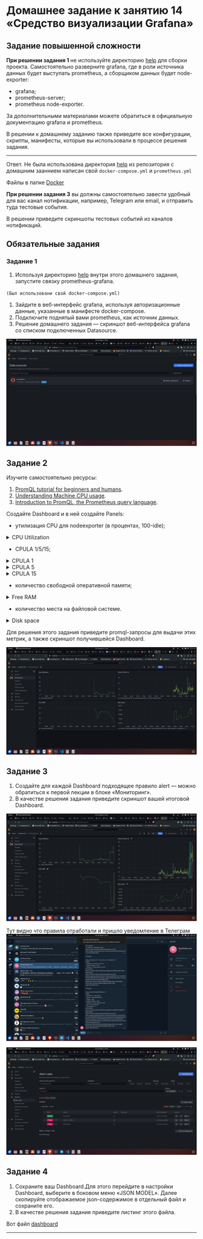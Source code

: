 # Домашнее задание к занятию 14 «Средство визуализации Grafana»

## Задание повышенной сложности

**При решении задания 1** не используйте директорию [help](./help) для сборки проекта. Самостоятельно разверните grafana, где в роли источника данных будет выступать prometheus, а сборщиком данных будет node-exporter:

- grafana;
- prometheus-server;
- prometheus node-exporter.

За дополнительными материалами можете обратиться в официальную документацию grafana и prometheus.

В решении к домашнему заданию также приведите все конфигурации, скрипты, манифесты, которые вы 
использовали в процессе решения задания.

---
Ответ. Не была использована директория [help]() из репозитория с домашним зааннием написан свой `docker-compose.yml` и `prometheus.yml`

Файлы в папке [Docker](/docker)

**При решении задания 3** вы должны самостоятельно завести удобный для вас канал нотификации, например, Telegram или email, и отправить туда тестовые события.

В решении приведите скриншоты тестовых событий из каналов нотификаций.

## Обязательные задания

### Задание 1

1. Используя директорию [help](./help) внутри этого домашнего задания, запустите связку prometheus-grafana. 

`(Был использовани свой docker-compose.yml)`

1. Зайдите в веб-интерфейс grafana, используя авторизационные данные, указанные в манифесте docker-compose.
1. Подключите поднятый вами prometheus, как источник данных.
1. Решение домашнего задания — скриншот веб-интерфейса grafana со списком подключенных Datasource.

![alt text](/img/1.png)

## Задание 2

Изучите самостоятельно ресурсы:

1. [PromQL tutorial for beginners and humans](https://valyala.medium.com/promql-tutorial-for-beginners-9ab455142085).
1. [Understanding Machine CPU usage](https://www.robustperception.io/understanding-machine-cpu-usage).
1. [Introduction to PromQL, the Prometheus query language](https://grafana.com/blog/2020/02/04/introduction-to-promql-the-prometheus-query-language/).

Создайте Dashboard и в ней создайте Panels:

- утилизация CPU для nodeexporter (в процентах, 100-idle);

<details>
	<summary>CPU Utilization</summary>

```PromQL
100 - (avg by(instance) (rate(node_cpu_seconds_total{mode="idle", instance=~"node-exporter:9100"}[1m])) * 100)
```

</details>


- CPULA 1/5/15;

<details>
	<summary>CPULA 1</summary>

```PromQL
(avg by(instance) (node_load1{instance=~"node-exporter:9100"}) * 100) / count by(instance) (count by(cpu, instance) (node_cpu_seconds_total{instance=~"node-exporter:9100"}))
```

</details>

<details>
	<summary>CPULA 5</summary>

```PromQL
(avg by(instance) (node_load5{instance=~"node-exporter:9100"}) * 100) / count by(instance) (count by(cpu, instance) (node_cpu_seconds_total{instance=~"node-exporter:9100"}))
```

</details>

<details>
	<summary>CPULA 15</summary>

```PromQL
(avg by(instance) (node_load15{instance=~"node-exporter:9100"}) * 100) / count by(instance) (count by(cpu, instance) (node_cpu_seconds_total{instance=~"node-exporter:9100"}))
```

</details>

- количество свободной оперативной памяти;

<details>
	<summary>Free RAM</summary>
	
```PromQL
avg by (instance) (100 * ((avg_over_time(node_memory_MemFree_bytes{instance=~"node-exporter:9100"}[5m]) + avg_over_time(node_memory_Cached_bytes{instance=~"node-exporter:9100"}[5m]) + avg_over_time(node_memory_Buffers_bytes{instance=~"node-exporter:9100"}[5m])) / avg_over_time(node_memory_MemTotal_bytes{instance=~"node-exporter:9100"}[5m])))
```

</details>

- количество места на файловой системе.

<details>
	<summary>Disk space</summary>

```PromQL
100 - (node_filesystem_avail_bytes{instance=~"node-exporter:9100",mountpoint="/"} * 100 / node_filesystem_size_bytes{instance=~"node-exporter:9100",mountpoint="/"})
```

</details>

Для решения этого задания приведите promql-запросы для выдачи этих метрик, а также скриншот получившейся Dashboard.

![alt text](img/2.png)

## Задание 3

1. Создайте для каждой Dashboard подходящее правило alert — можно обратиться к первой лекции в блоке «Мониторинг».
1. В качестве решения задания приведите скриншот вашей итоговой Dashboard.

![alt text](img/3.png)

Тут видно что правила отработали и пришло уведомление в Телеграм
![alt text](img/4.png)

![alt text](img/5.png)

## Задание 4

1. Сохраните ваш Dashboard.Для этого перейдите в настройки Dashboard, выберите в боковом меню «JSON MODEL». Далее скопируйте отображаемое json-содержимое в отдельный файл и сохраните его.
1. В качестве решения задания приведите листинг этого файла.

Вот файл [dashboard](dashboard.json)

---